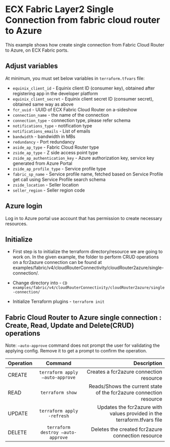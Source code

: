 # ECX Fabric Layer2 Single Connection from fabric cloud router to Azure

This example shows how create single connection from Fabric Cloud Router to Azure, on ECX Fabric ports.

## Adjust variables
At minimum, you must set below variables in `terraform.tfvars` file:

- `equinix_client_id` - Equinix client ID (consumer key), obtained after registering app in the developer platform
- `equinix_client_secret` - Equinix client secret ID (consumer secret), obtained same way as above
- `fcr_uuid` - UUID of ECX Fabric Cloud Router on a-sideshow
- `connection_name` - the name of the connection
- `connection_type` - connection type, please refer schema
- `notifications_type` - notification type
- `notifications_emails` - List of emails
- `bandwidth` - bandwidth in MBs
- `redundancy` - Port redundancy
- `aside_ap_type` - Fabric Cloud Router type
- `zside_ap_type` - Z side access point type
- `zside_ap_authentication_key` - Azure authorization key, service key generated from Azure Portal
- `zside_ap_profile_type` - Service profile type
- `fabric_sp_name` - Service profile name, fetched based on Service Profile get call using Service Profile search schema
- `zside_location` - Seller location
- `seller_region` - Seller region code

## Azure login

Log in to Azure portal use account that has permission to create necessary resources.

## Initialize
- First step is to initialize the terraform directory/resource we are going to work on.
  In the given example, the folder to perform CRUD operations on a fcr2azure connection can be found at examples/fabric/v4/cloudRouterConnectivity/cloudRouter2azure/single-connection/.

- Change directory into - `CD examples/fabric/v4/cloudRouterConnectivity/cloudRouter2azure/single-connection/`
- Initialize Terraform plugins - `terraform init`

## Fabric Cloud Router to Azure single connection : Create, Read, Update and Delete(CRUD) operations
Note: `–auto-approve` command does not prompt the user for validating the applying config. Remove it to get a prompt to confirm the operation.

| Operation |              Command              |                                                             Description |
|:----------|:---------------------------------:|------------------------------------------------------------------------:|
| CREATE    |  `terraform apply –auto-approve`  |                                 Creates a fcr2azure connection resource |
| READ      |         `terraform show`          |      Reads/Shows the current state of the fcr2azure connection resource |
| UPDATE    |    `terraform apply -refresh`     | Updates the fcr2azure with values provided in the terraform.tfvars file |
| DELETE    | `terraform destroy –auto-approve` |                       Deletes the created fcr2azure connection resource |

